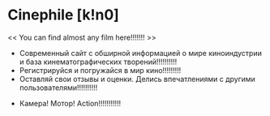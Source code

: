   # Сinephile [k!n0]
<< You can find almost any film here!!!!!!! >>

- Современный сайт с обширной информацией о мире киноиндустрии и база кинематографических творений!!!!!!!!!!
- Регистрируйся и погружайся в мир кино!!!!!!!!!
- Оставляй свои отзывы и оценки. Делись впечатлениями с другими пользователями!!!!!!!!!!

* Камера! Мотор! Action!!!!!!!!!!!
